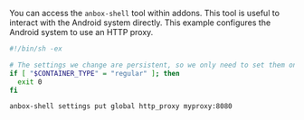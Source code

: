 You can access the `anbox-shell` tool within addons. This tool is useful to
interact with the Android system directly. This example configures the Android system to use an HTTP proxy.

```bash
#!/bin/sh -ex

# The settings we change are persistent, so we only need to set them once
if [ "$CONTAINER_TYPE" = "regular" ]; then
  exit 0
fi

anbox-shell settings put global http_proxy myproxy:8080
```